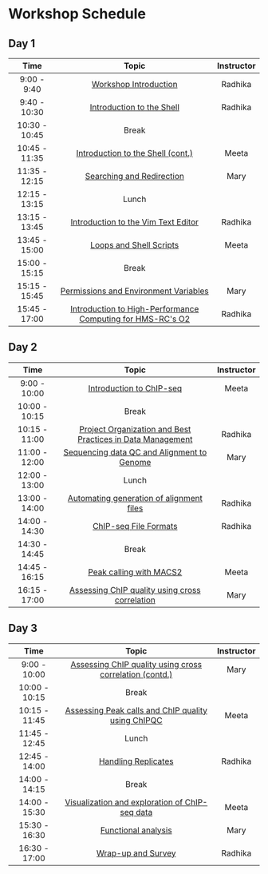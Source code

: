 # Workshop Schedule

## Day 1

| Time            |  Topic  | Instructor |
|:------------------------:|:------------------------------------------------:|:--------:|
|9:00 - 9:40 | [Workshop Introduction]() | Radhika |
|9:40 - 10:30 | [Introduction to the Shell](https://hbctraining.github.io/Intro-to-Shell/lessons/01_the_filesystem.html) | Radhika |
|10:30 - 10:45 | Break | |
|10:45 - 11:35 | [Introduction to the Shell (cont.)](https://hbctraining.github.io/Intro-to-Shell/lessons/01_the_filesystem.html) | Meeta |
|11:35 - 12:15 | [Searching and Redirection](https://hbctraining.github.io/Intro-to-Shell/lessons/02_searching_files.html) | Mary |
|12:15 - 13:15 | Lunch | |
|13:15 - 13:45 | [Introduction to the Vim Text Editor](https://hbctraining.github.io/Intro-to-Shell/lessons/03_vim.html) | Radhika |
|13:45 - 15:00 | [Loops and Shell Scripts](https://hbctraining.github.io/Intro-to-Shell/lessons/04_loops_and_scripts.html) | Meeta |
|15:00 - 15:15 | Break | |
|15:15 - 15:45 | [Permissions and Environment Variables](https://hbctraining.github.io/Intro-to-Shell/lessons/05_permissions_and_environment_variables.html) | Mary |
|15:45 - 17:00 | [Introduction to High-Performance Computing for HMS-RC's O2](https://github.com/hbctraining/Intro-to-rnaseq-hpc-O2/raw/master/lectures/HPC_intro_O2.pdf) | Radhika |

## Day 2

| Time            |   Topic  | Instructor |
|:------------------------:|:----------:|:--------:|
|9:00 - 10:00 | [Introduction to ChIP-seq]() | Meeta |
|10:00 - 10:15 | Break | |
|10:15 - 11:00 | [Project Organization and Best Practices in Data Management](https://hbctraining.github.io/Intro-to-ChIPseq/lessons/01_Intro_chipseq_data_organization.html) | Radhika |
|11:00 - 12:00 | [Sequencing data QC and Alignment to Genome](https://hbctraining.github.io/Intro-to-ChIPseq/lessons/02_QC_and_alignment.html) | Mary |
|12:00 - 13:00 | Lunch | |
|13:00 - 14:00 | [Automating generation of alignment files](https://hbctraining.github.io/Intro-to-ChIPseq/lessons/03_automation.html) | Radhika |
|14:00 - 14:30 | [ChIP-seq File Formats]() | Radhika |
|14:30 - 14:45 | Break | |
|14:45 - 16:15 | [Peak calling with MACS2](https://hbctraining.github.io/Intro-to-ChIPseq/lessons/04_peak_calling_macs.html) | Meeta |
|16:15 - 17:00 | [Assessing ChIP quality using cross correlation](https://hbctraining.github.io/Intro-to-ChIPseq/lessons/05_QC_cross_correlation.html) | Mary |

## Day 3

| Time            |  Topic  | Instructor |
|:------------------------:|:----------:|:--------:|
|9:00 - 10:00 | [Assessing ChIP quality using cross correlation (contd.)](https://hbctraining.github.io/Intro-to-ChIPseq/lessons/05_QC_cross_correlation.html) | Mary |
|10:00 - 10:15 | Break | |
|10:15 - 11:45| [Assessing Peak calls and ChIP quality using ChIPQC](https://hbctraining.github.io/Intro-to-ChIPseq/lessons/06_QC_quality_metrics.html) | Meeta |
|11:45 - 12:45 | Lunch | |
|12:45 - 14:00 | [Handling Replicates](https://hbctraining.github.io/Intro-to-ChIPseq/lessons/07_handling-replicates.html) | Radhika |
|14:00 - 14:15 | Break | |
|14:00 - 15:30 | [Visualization and exploration of ChIP-seq data](https://hbctraining.github.io/Intro-to-ChIPseq/lessons/08_data_visualization.html) | Meeta |
|15:30 - 16:30 | [Functional analysis](https://hbctraining.github.io/Intro-to-ChIPseq/lessons/09_functional_analysis.html) | Mary |
|16:30 - 17:00 | [Wrap-up and Survey]() | Radhika |
